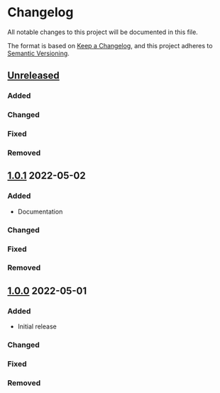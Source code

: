 # Changelog
All notable changes to this project will be documented in this file.

The format is based on [Keep a Changelog](https://keepachangelog.com/en/1.0.0/),
and this project adheres to [Semantic Versioning](https://semver.org/spec/v2.0.0.html).

## [Unreleased]
### Added

### Changed

### Fixed

### Removed

## [1.0.1] 2022-05-02
### Added
* Documentation

### Changed

### Fixed

### Removed

## [1.0.0] 2022-05-01
### Added
* Initial release

### Changed

### Fixed

### Removed

[Unreleased]: https://github.com/rubocop-semver/rubocop-ruby2_3/compare/v1.0.1...HEAD
[1.0.1]: https://github.com/rubocop-semver/rubocop-ruby2_3/compare/v1.0.0...v1.0.1
[1.0.0]: https://github.com/rubocop-semver/rubocop-ruby2_3/compare/496ae0431f229da4ce2ca472954773af32f27078...v1.0.0
